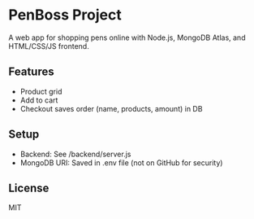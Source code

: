 # PenBoss Project

A web app for shopping pens online with Node.js, MongoDB Atlas, and HTML/CSS/JS frontend.

## Features
- Product grid
- Add to cart
- Checkout saves order (name, products, amount) in DB

## Setup
- Backend: See /backend/server.js
- MongoDB URI: Saved in .env file (not on GitHub for security)

## License
MIT
